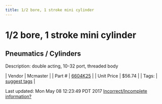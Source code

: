 ```yaml
---
title: 1/2 bore, 1 stroke mini cylinder
---
```


# 1/2 bore, 1 stroke mini cylinder
## Pneumatics / Cylinders
Description: 	double acting, 10-32 port, threaded body 

| Vendor | Mcmaster | 
| Part # | [6604K25](https://www.mcmaster.com/#6604K25) | 
| Unit Price | $56.74 | 
| Tags: | [suggest tags](https://docs.google.com/forms/d/e/1FAIpQLSeWyY8v3RgOty-MyWmh9U0iivNYN_molChYyS-0U-o-kOAv_g/viewform) | 

Last updated: Mon May 08 12:23:49 PDT 2017
 [Incorrect/Incomplete information?](https://docs.google.com/forms/d/e/1FAIpQLSeWyY8v3RgOty-MyWmh9U0iivNYN_molChYyS-0U-o-kOAv_g/viewform)
